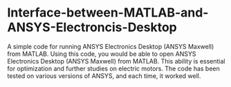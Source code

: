 # Interface-between-MATLAB-and-ANSYS-Electroncis-Desktop
A simple code for running ANSYS Electronics Desktop (ANSYS Maxwell) from MATLAB.
Using this code, you would be able to open ANSYS Electronics Desktop (ANSYS Maxwell) from MATLAB. This ability is essential for optimization and further studies on electric motors. The code has been tested on various versions of ANSYS, and each time, it worked well.

